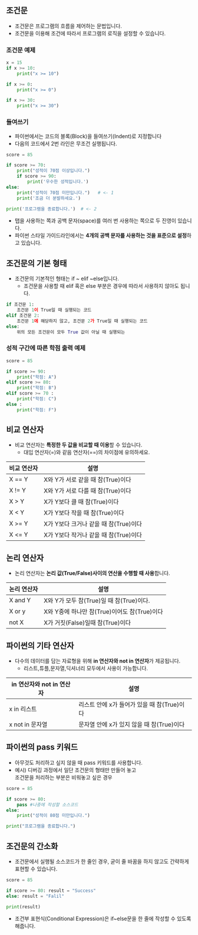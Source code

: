 ## 조건문
- 조건문은 프로그램의 흐름을 제어하는 문법입니다.
- 조건문을 이용해 조건에 따라서 프로그램의 로직을 설정할 수 있습니다.
### 조건문 예제
```python
x = 15
if x >= 10:
    print("x >= 10")

if x >= 0:
    print("x >= 0")

if x >= 30:
    print("x >= 30")
```
### 들여쓰기
- 파이썬에서는 코드의 블록(Block)을 들여쓰기(Indent)로 지정합니다
- 다음의 코드에서 2번 라인은 무조건 실행됩니다.
```python
score = 85

if score >= 70:
    print("성적이 70점 이상입니다.")
    if score >= 90:
        print('우수한 성적입니다.')
else:
    print("성적이 70점 미만입니다.")   # <- 1 
    print('조금 더 분발하세요.')

print('프로그램을 종료합니다.')  # <- 2
```
- 탭을 사용하는 쪽과 공백 문자(space)를 여러 번 사용하는 쪽으로 두 진영이 있습니다.
- 파이썬 스타일 가이드라인에서는 **4개의 공백 문자를 사용하는 것을 표준으로 설정**하고 있습니다.    

## 조건문의 기본 형태
- 조건문의 기본적인 형태는 if ~ elif ~else입니다.
    - 조건문을 사용할 때 elif 혹은 else 부분은 경우에 따라서 사용하지 않아도 됩니다.
```python
if 조건문 1:
    조건문 1이 True일 때 실행되는 코드
elif 조건문 2:
    조건문 1에 해당하지 않고, 조건문 2가 True일 때 실행되는 코드
else:
    위의 모든 조건문이 모두 True 값이 아닐 때 실행되는 
```
### 성적 구간에 따른 학점 출력 예제
```python
score = 85

if score >= 90:
    print("학점: A")
elif score >= 80:
    print("학점: B")
elif score >= 70 :
    print("학점: C")
else :
    print("학점: F")

```
## 비교 연산자
- 비교 연산자는 **특정한 두 값을 비교할 때 이용**할 수 있습니다.
    - 대입 연산자(=)와 같음 연산자(==)의 차이점에 유의하세요. 

|비교 연산자|설명|
|---|---|
|X == Y|X와 Y가 서로 같을 때 참(True)이다|
|X != Y|X와 Y가 서로 다를 때 참(True)이다|
|X > Y|X가 Y보다 클 때 참(True)이다|
|X < Y|X가 Y보다 작을 때 참(True)이다|
|X >= Y|X가 Y보다 크거나 같을 때 참(True)이다|
|X <= Y|X가 Y보다 작거나 같을 때 참(True)이다|

## 논리 연산자
- 논리 연산자는 **논리 값(True/False)사이의 연산을 수행할 때 사용**합니다.
   
|논리 연산자|설명|
|---|---|
|X and Y|X와 Y가 모두 참(True)일 때 참(True)이다.|
|X or y|X와 Y중에 하나만 참(True)이어도 참(True)이다|
|not X|X가 거짓(False)일때 참(True)이다|

## 파이썬의 기타 연산자
- 다수의 데이터를 담는 자료형을 위해 **in 연산자와 not in 연산자**가 제공됩니다.
    - 리스트,튜플,문자열,딕셔너리 모두에서 사용이 가능합니다.
 
 |in 연산자와 not in 연산자|설명|
 |-|-|
 |x in 리스트|리스트 안에 x가 들어가 있을 때 참(True)이다|
 |x not in 문자열|문자열 안에 x가 있지 않을 때 참(True)이다|

## 파이썬의 pass 키워드
- 아무것도 처리하고 싶지 않을 때 pass 키워드를 사용합니다.
- 예시) 디버깅 과정에서 일단 조건문의 형태만 만들어 놓고   
조건문을 처리하는 부분은 비워놓고 싶은 경우

```python
score = 85

if score >= 80:
    pass #나중에 작성할 소스코드
else:
    print("성적이 80점 미만입니다.")

print("프로그램을 종료합니다.")
```
## 조건문의 간소화
- 조건문에서 실행될 소스코드가 한 줄인 경우, 굳이 줄 바꿈을 하지 않고도 간략하게 표현할 수 있습니다.

```python
score = 85

if score >= 80: result = "Success"
else: result = "Falil"

print(result)
```
- 조건부 표현식(Conditional Expression)은 if~else문을 한 줄에 작성할 수 있도록 해줍니다.
